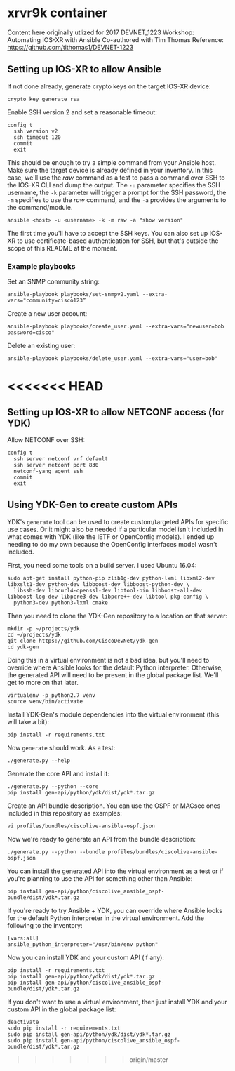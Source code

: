 # __xrvr9k container__


Content here originally utlized for 2017 DEVNET_1223 Workshop: Automating IOS-XR with Ansible
    Co-authored with Tim Thomas
    Reference: https://github.com/tithomas1/DEVNET-1223 
    
    
    
## Setting up IOS-XR to allow Ansible

If not done already, generate crypto keys on the target IOS-XR device:

```commandline
crypto key generate rsa
```

Enable SSH version 2 and set a reasonable timeout:

```commandline
config t
  ssh version v2
  ssh timeout 120
  commit
  exit
```

This should be enough to try a simple command from your Ansible host. Make sure the target
device is already defined in your inventory. In this case, we'll use the *raw* command as
a test to pass a command over SSH to the IOS-XR CLI and dump the output. The `-u` parameter
specifies the SSH username, the `-k` parameter will trigger a prompt for the SSH password,
the `-m` specifies to use the *raw* command, and the `-a` provides the arguments to the
command/module.

```commandline
ansible <host> -u <username> -k -m raw -a "show version"
```

The first time you'll have to accept the SSH keys. You can also set up IOS-XR to use
certificate-based authentication for SSH, but that's outside the scope of this README at
the moment.

### Example playbooks
Set an SNMP community string:
```commandline
ansible-playbook playbooks/set-snmpv2.yaml --extra-vars="community=cisco123”
```
Create a new user account:
```commandline
ansible-playbook playbooks/create_user.yaml --extra-vars="newuser=bob password=cisco"
```
Delete an existing user:
```commandline
ansible-playbook playbooks/delete_user.yaml --extra-vars="user=bob"
```

<<<<<<< HEAD
=======
## Setting up IOS-XR to allow NETCONF access (for YDK)

Allow NETCONF over SSH:

```commandline
config t
  ssh server netconf vrf default
  ssh server netconf port 830
  netconf-yang agent ssh
  commit
  exit
```

## Using YDK-Gen to create custom APIs

YDK's `generate` tool can be used to create custom/targeted APIs for specific use cases. Or it
might also be needed if a particular model isn't included in what comes with YDK (like the
IETF or OpenConfig models). I ended up needing to do my own because the OpenConfig interfaces
model wasn't included.

First, you need some tools on a build server. I used Ubuntu 16.04:

```commandline
sudo apt-get install python-pip zlib1g-dev python-lxml libxml2-dev libxslt1-dev python-dev libboost-dev libboost-python-dev \
  libssh-dev libcurl4-openssl-dev libtool-bin libboost-all-dev libboost-log-dev libpcre3-dev libpcre++-dev libtool pkg-config \
  python3-dev python3-lxml cmake
```

Then you need to clone the YDK-Gen repository to a location on that server:

```commandline
mkdir -p ~/projects/ydk
cd ~/projects/ydk
git clone https://github.com/CiscoDevNet/ydk-gen
cd ydk-gen
```

Doing this in a virtual environment is not a bad idea, but you'll need to override where
Ansible looks for the default Python interpreter. Otherwise, the generated API will need
to be present in the global package list. We'll get to more on that later.

```commandline
virtualenv -p python2.7 venv
source venv/bin/activate
```
Install YDK-Gen's module dependencies into the virtual environment (this will take a bit):

```commandline
pip install -r requirements.txt
```
Now `generate` should work. As a test:

```commandline
./generate.py --help
```
Generate the core API and install it:

```commandline
./generate.py --python --core
pip install gen-api/python/ydk/dist/ydk*.tar.gz
```
Create an API bundle description. You can use the OSPF or MACsec ones included in this repository as examples:

```commandline
vi profiles/bundles/ciscolive-ansible-ospf.json
```
Now we're ready to generate an API from the bundle description:

```commandline
./generate.py --python --bundle profiles/bundles/ciscolive-ansible-ospf.json
```
You can install the generated API into the virtual environment as a test or if you're planning to use the
API for something other than Ansible:

```commandline
pip install gen-api/python/ciscolive_ansible_ospf-bundle/dist/ydk*.tar.gz
```
If you're ready to try Ansible + YDK, you can override where Ansible looks for the default Python
interpreter in the virtual environment. Add the following to the inventory:

```commandline
[vars:all]
ansible_python_interpreter="/usr/bin/env python"
```

Now you can install YDK and your custom API (if any):

```commandline
pip install -r requirements.txt
pip install gen-api/python/ydk/dist/ydk*.tar.gz
pip install gen-api/python/ciscolive_ansible_ospf-bundle/dist/ydk*.tar.gz
```

If you don't want to use a virtual environment, then just install YDK and your custom API in the
global package list:

```commandline
deactivate
sudo pip install -r requirements.txt
sudo pip install gen-api/python/ydk/dist/ydk*.tar.gz
sudo pip install gen-api/python/ciscolive_ansible_ospf-bundle/dist/ydk*.tar.gz
```
>>>>>>> origin/master
